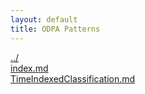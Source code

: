 ```yaml
---
layout: default
title: ODPA Patterns
---
```

  
[../](../)  
[index.md](./index.md)  
[TimeIndexedClassification.md](./TimeIndexedClassification.md)  
